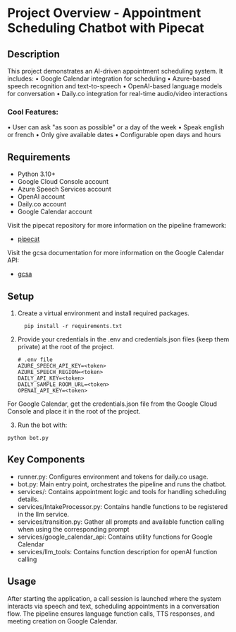 
# Project Overview - Appointment Scheduling Chatbot with Pipecat

## Description
This project demonstrates an AI-driven appointment scheduling system. It includes:
• Google Calendar integration for scheduling
• Azure-based speech recognition and text-to-speech
• OpenAI-based language models for conversation
• Daily.co integration for real-time audio/video interactions

### Cool Features:
• User can ask "as soon as possible" or a day of the week
• Speak english or french
• Only give available dates 
• Configurable open days and hours

## Requirements
- Python 3.10+
- Google Cloud Console account
- Azure Speech Services account
- OpenAI account
- Daily.co account
- Google Calendar account

Visit the pipecat repository for more information on the pipeline framework:
- [pipecat](https://docs.pipecat.ai/getting-started/overview)

Visit the gcsa documentation for more information on the Google Calendar API:
- [gcsa](https://google-calendar-simple-api.readthedocs.io/en/latest/getting_started.html#installation)


## Setup
1. Create a virtual environment and install required packages.
    ```
      pip install -r requirements.txt
    ```


2. Provide your credentials in the .env and credentials.json files (keep them private) at the root of the project.
    ```
    # .env file
    AZURE_SPEECH_API_KEY=<token>
    AZURE_SPEECH_REGION=<token>
    DAILY_API_KEY=<token>
    DAILY_SAMPLE_ROOM_URL=<token>
    OPENAI_API_KEY=<token>
    ```

For Google Calendar, get the credentials.json file from the Google Cloud Console and place it in the root of the project.

3. Run the bot with:

  ```
  python bot.py
  ```

## Key Components
- runner.py: Configures environment and tokens for daily.co usage.  
- bot.py: Main entry point, orchestrates the pipeline and runs the chatbot.
- services/: Contains appointment logic and tools for handling scheduling details. 
- services/IntakeProcessor.py: Contains handle functions to be registered in the llm service.
- services/transition.py: Gather all prompts and available function calling when using the corresponding prompt
- services/google_calendar_api: Contains utility functions for Google Calendar
- services/llm_tools: Contains function description for openAI function calling

## Usage
After starting the application, a call session is launched where the system interacts via speech and text, scheduling appointments in a conversation flow. The pipeline ensures language function calls, TTS responses, and meeting creation on Google Calendar.

